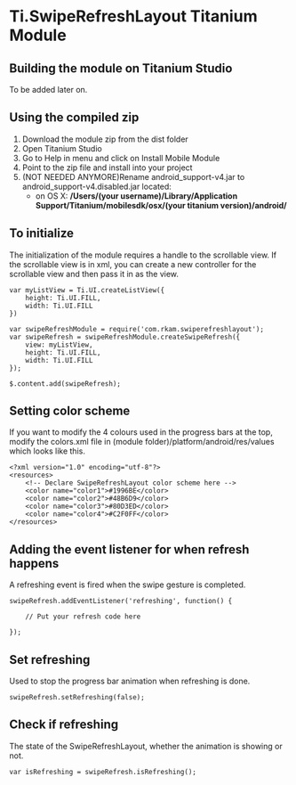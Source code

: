 Ti.SwipeRefreshLayout Titanium Module
===========================================

Building the module on Titanium Studio
-----------
To be added later on.

Using the compiled zip
-----------
1. Download the module zip from the dist folder
2. Open Titanium Studio
3. Go to Help in menu and click on Install Mobile Module
4. Point to the zip file and install into your project
5. (NOT NEEDED ANYMORE)Rename android_support-v4.jar to android_support-v4.disabled.jar located:
	* on OS X: **/Users/(your username)/Library/Application Support/Titanium/mobilesdk/osx/(your titanium version)/android/**


To initialize
-----------
The initialization of the module requires a handle to the scrollable view. If the scrollable view is in xml, you can create a new controller for the scrollable view and then pass it in as the view.

	var myListView = Ti.UI.createListView({
		height: Ti.UI.FILL,
		width: Ti.UI.FILL
	})

	var swipeRefreshModule = require('com.rkam.swiperefreshlayout');
	var swipeRefresh = swipeRefreshModule.createSwipeRefresh({
		view: myListView,
		height: Ti.UI.FILL,
		width: Ti.UI.FILL
	});

	$.content.add(swipeRefresh);

Setting color scheme
-----------
If you want to modify the 4 colours used in the progress bars at the top, modify the colors.xml file in (module folder)/platform/android/res/values which looks like this.

	<?xml version="1.0" encoding="utf-8"?>
	<resources>
		<!-- Declare SwipeRefreshLayout color scheme here -->
		<color name="color1">#1996BE</color>
		<color name="color2">#48B6D9</color>
		<color name="color3">#80D3ED</color>
		<color name="color4">#C2F0FF</color>
	</resources>

Adding the event listener for when refresh happens
-----------
A refreshing event is fired when the swipe gesture is completed.

	swipeRefresh.addEventListener('refreshing', function() {

		// Put your refresh code here

	});

Set refreshing
-----------
Used to stop the progress bar animation when refreshing is done.

	swipeRefresh.setRefreshing(false);

Check if refreshing
-----------
The state of the SwipeRefreshLayout, whether the animation is showing or not.

	var isRefreshing = swipeRefresh.isRefreshing();
